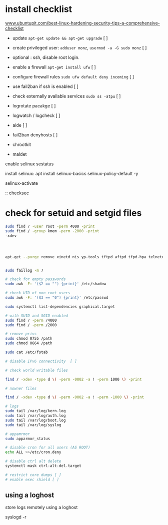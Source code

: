 
# install checklist

www.ubuntupit.com/best-linux-hardening-security-tips-a-comprehensive-checklist

* update `apt-get update && apt-get upgrade` [ ]
* create privileged user: `adduser monz`, `usermod -a -G sudo monz` [ ]
* optional : ssh, disable root login.
* enable a firewall `apt-get install ufw` [ ]
* configure firewall rules `sudo ufw default deny incoming` [ ]
* use fail2ban if ssh is enabled [ ]
* check externally available services `sudo ss -atpu` [ ]

* logrotate pacakge [ ]
* logwatch / logcheck [ ]
* aide [ ]
* fail2ban denyhosts [ ]


* chrootkit
* maldet

enable selinux
sestatus

install selinux:
apt install selinux-basics selinux-policy-default -y

selinux-activate

:: checksec

# check for setuid and setgid files

```sh
sudo find / -user root -perm 4000 -print
sudo find / -group kmem -perm -2000 -print
-xdev
```

#

```sh

apt-get --purge remove xinetd nis yp-tools tftpd aftpd tfpd-hpa telnetd rsh-server -rsh-redone-server


sudo faillog -m 7

# check for empty passwords
sudo awk -F: '($2 == "") {print}' /etc/shadow

# check UID of non root users
sudo awk -F: '($3 == "0") {print}' /etc/passwd

sudo systemctl list-dependencies graphical.target

# with SUID and SGID enabled
sudo find / -perm /4000
sudo find / -perm /2000

# remove privs
sudo chmod 0755 /path
sudo chmod 0664 /path

sudo cat /etc/fstab

# disable IPv6 connectivity  [ ]

# check world writable files

find / -xdev -type d \( -perm -0002 -a ! -perm 1000 \) -print

# nowner files

find / -xdev -type d \( -perm -0002 -a ! -perm -1000 \) -print

# logs
sudo tail /var/log/kern.log
sudo tail /var/log/auth.log
sudo tail /var/log/boot.log
sudo tail /var/log/syslog

# appamrmor
sudo apparmor_status

# disable cron for all users (AS ROOT)
echo ALL >>/etc/cron.deny

# disable ctrl alt delete
systemctl mask ctrl-alt-del.target

# restrict core dumps [ ]
# enable exec shield [ ]

```

## using a loghost

store logs remotely using a loghost

syslogd -r
